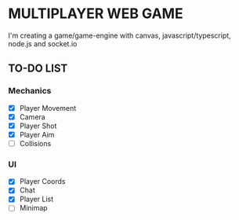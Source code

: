 # MULTIPLAYER WEB GAME

I'm creating a game/game-engine with canvas, javascript/typescript, node.js and socket.io

## TO-DO LIST

### Mechanics

- [x] Player Movement
- [x] Camera
- [x] Player Shot
- [x] Player Aim
- [ ] Collisions

### UI

- [x] Player Coords
- [x] Chat
- [x] Player List
- [ ] Minimap
